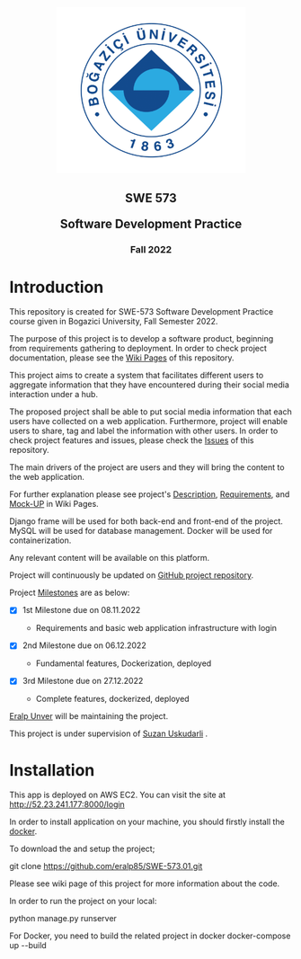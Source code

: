 
<div align="center">
<img alt="University Logo" height="295" src="img.png" title="Bogazici University" width="336"/> 
</div>

<div align="center">
<h2 align="center">SWE 573 

Software Development Practice
</h2>

<h3 align="center">
Fall 2022
</h3>
</div>


# **Introduction**

This repository is created for SWE-573 Software Development Practice course given in Bogazici University, Fall Semester 2022.

The purpose of this project is to develop a software product, beginning from requirements gathering to deployment.
In order to check project documentation, please see the [Wiki Pages](https://github.com/eralp85/SWE-573.01/wiki) of this repository.

This project aims to create a system that facilitates different users to aggregate information that they have 
encountered during their social media interaction under a hub. 

The proposed project shall be able to put social media 
information that each users have collected on a web application. 
Furthermore, project will enable users to share, tag and label the information with other users. In order to check project features and issues, 
please check the [Issues](https://github.com/eralp85/SWE-573.01/issues) of this repository.

The main drivers of the project are users and they will bring the content to the web application.

For further explanation please see project's [Description](https://github.com/eralp85/SWE-573.01/wiki/2.2-Project-Description#description), [Requirements](https://github.com/eralp85/SWE-573.01/wiki/2.3-Requirements#requirments),
and [Mock-UP](https://github.com/eralp85/SWE-573.01/wiki/3.-Mock-Up) in Wiki Pages.

Django frame will be used for both back-end and front-end of the project. 
MySQL will be used for database management.
Docker will be used for containerization.

Any relevant content will be available on this platform. 

Project will continuously be updated on [GitHub project repository](https://github.com/eralp85/SWE-573.01).

Project [Milestones](https://github.com/eralp85/SWE-573.01/milestones) are as below:

- [X] 1st Milestone due on 08.11.2022 
  - Requirements and basic web application infrastructure with login
  


- [X] 2nd Milestone due on 06.12.2022

  - Fundamental features, Dockerization, deployed
  

- [X] 3rd Milestone due on 27.12.2022

  - Complete features, dockerized, deployed

[Eralp Unver](https://github.com/eralp85) will be maintaining the project.

This project is under supervision of [Suzan Uskudarli](https://github.com/uskudarli) .

# Installation

This app is deployed on AWS EC2. You can visit the site at http://52.23.241.177:8000/login

In order to install application on your machine, you should firstly install the [docker](https://docs.docker.com/desktop/install/windows-install/).

To download the and setup the project;

git clone https://github.com/eralp85/SWE-573.01.git

Please see wiki page of this project for more information about the code.

In order to run the project on your local: 

python manage.py runserver

For Docker, you need to build the related project in docker docker-compose up --build



